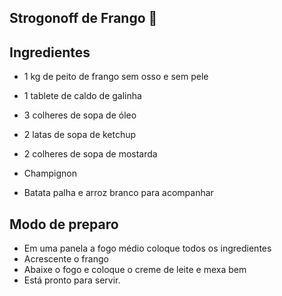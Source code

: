 ## Strogonoff de Frango :chicken:

## Ingredientes

- 1 kg de peito de frango sem osso e sem pele

- 1 tablete de caldo de galinha

- 3 colheres de sopa de óleo

- 2 latas de sopa de ketchup

- 2 colheres de sopa de mostarda

- Champignon

- Batata palha e arroz branco para acompanhar

  

## Modo de preparo

- Em uma panela a fogo médio coloque todos os ingredientes
- Acrescente o frango
- Abaixe o fogo e coloque o creme de leite e mexa bem
- Está pronto para servir.













